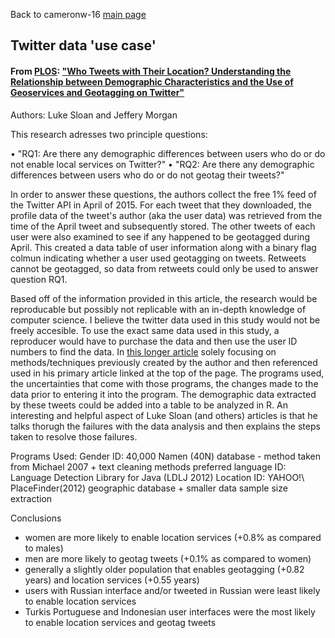 Back to cameronw-16 [main page](index.md)

## Twitter data 'use case'

#### From [PLOS](https://journals.plos.org/plosone/): ["Who Tweets with Their Location? Understanding the Relationship between Demographic Characteristics and the Use of Geoservices and Geotagging on Twitter"](10.1371/journal.pone.0142209)
Authors: Luke Sloan and Jeffery Morgan

This research adresses two principle questions:

•	"RQ1: Are there any demographic differences between users who do or do not enable local services on Twitter?" 
•	"RQ2: Are there any demographic differences between users who do or do not geotag their tweets?"

In order to answer these questions, the authors collect the free 1% feed of the Twitter API in April of 2015. For each tweet that they downloaded, the profile data of the tweet's author (aka the user data) was retrieved from the time of the April tweet and subsequently stored. The other tweets of each user were also examined to see if any happened to be geotagged during April. This created a data table of user information along with a binary flag colmun indicating whether a user used geotagging on tweets. Retweets cannot be geotagged, so data from retweets could only be used to answer question RQ1.

Based off of the information provided in this article, the research would be reproducable but possibly not replicable with an in-depth knowledge of computer science. I believe the twitter data used in this study would not be freely accesible.  To use the exact same data used in this study, a reproducer would have to purchase the data and then use the user ID numbers to find the data. In [this longer article](https://doi.org/10.5153/sro.3001) solely focusing on methods/techniques previously created by the author and then referenced used in his primary article linked at the top of the page. The programs used, the uncertainties that come with those programs, the changes made to the data prior to entering it into the program. The demographic data extracted by these tweets could be added into a table to be analyzed in R. An interesting and helpful aspect of Luke Sloan (and others) articles is that he talks thorugh the failures with the data analysis and then explains the steps taken to resolve those failures.

Programs Used:
Gender ID: 40,000 Namen (40N) database - method taken from Michael 2007 + text cleaning methods
preferred language ID: Language Detection Library for Java (LDLJ 2012)
Location ID:  YAHOO!\ PlaceFinder(2012) geographic database + smaller data sample size extraction

Conclusions
- women are more likely to enable location services (+0.8% as compared to males)
- men are more likely to geotag tweets (+0.1% as compared to women)
- generally a slightly older population that enables geotagging (+0.82 years) and location services (+0.55 years)
- users with Russian interface and/or tweeted in Russian were least likely to enable location services
- Turkis Portuguese and Indonesian user interfaces were the most likely to enable location services and geotag tweets
